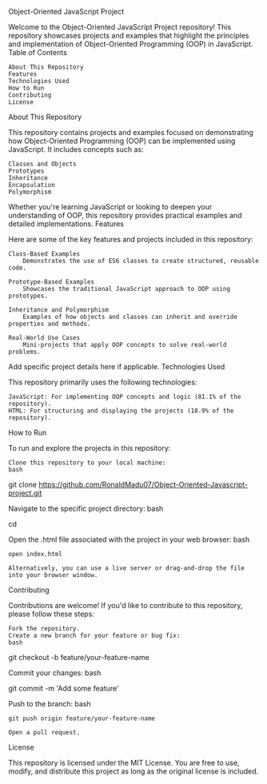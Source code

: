 Object-Oriented JavaScript Project

Welcome to the Object-Oriented JavaScript Project repository! This repository showcases projects and examples that highlight the principles and implementation of Object-Oriented Programming (OOP) in JavaScript.
Table of Contents

    About This Repository
    Features
    Technologies Used
    How to Run
    Contributing
    License

About This Repository

This repository contains projects and examples focused on demonstrating how Object-Oriented Programming (OOP) can be implemented using JavaScript. It includes concepts such as:

    Classes and Objects
    Prototypes
    Inheritance
    Encapsulation
    Polymorphism

Whether you're learning JavaScript or looking to deepen your understanding of OOP, this repository provides practical examples and detailed implementations.
Features

Here are some of the key features and projects included in this repository:

    Class-Based Examples
        Demonstrates the use of ES6 classes to create structured, reusable code.

    Prototype-Based Examples
        Showcases the traditional JavaScript approach to OOP using prototypes.

    Inheritance and Polymorphism
        Examples of how objects and classes can inherit and override properties and methods.

    Real-World Use Cases
        Mini-projects that apply OOP concepts to solve real-world problems.

Add specific project details here if applicable.
Technologies Used

This repository primarily uses the following technologies:

    JavaScript: For implementing OOP concepts and logic (81.1% of the repository).
    HTML: For structuring and displaying the projects (18.9% of the repository).

How to Run

To run and explore the projects in this repository:

    Clone this repository to your local machine:
    bash

git clone https://github.com/RonaldMadu07/Object-Oriented-Javascript-project.git

Navigate to the specific project directory:
bash

cd <project-directory>

Open the .html file associated with the project in your web browser:
bash

    open index.html

    Alternatively, you can use a live server or drag-and-drop the file into your browser window.

Contributing

Contributions are welcome! If you'd like to contribute to this repository, please follow these steps:

    Fork the repository.
    Create a new branch for your feature or bug fix:
    bash

git checkout -b feature/your-feature-name

Commit your changes:
bash

git commit -m 'Add some feature'

Push to the branch:
bash

    git push origin feature/your-feature-name

    Open a pull request.

License

This repository is licensed under the MIT License. You are free to use, modify, and distribute this project as long as the original license is included.
